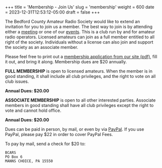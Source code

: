 +++
title = 'Membership - Join Us'
slug = 'membership'
weight = 600
date = 2023-12-31T12:53:12-05:00
draft = false
+++

The Bedford County Amateur Radio Society would like to extend an invitation for you to join us a member. The best way to join is by attending either a [meeting](/meetings/) or one of our [events](/activities/). This is a club run by and for amateur radio operators. Licensed amateurs can join as a full member entitled to all right of the society. Individuals without a license can also join and support the society as an associate member.

Please feel free to print out a [membership application from our site (pdf)](/files/BCARS-MEMBERSHIP-APPLICATION-2023.pdf), fill it out, and bring it along. Membership dues are $20 annually.

**FULL MEMBERSHIP** is open to licensed amateurs. When the member is in good standing, it shall include all club privileges, and the right to vote on all club issues.

**Annual Dues: $20.00**

**ASSOCIATE MEMBERSHIP** is open to all other interested parties. Associate members in good standing shall have all club privileges except the right to vote and cannot hold office.

**Annual Dues: $20.00**

Dues can be paid in person, by mail, or even by via [PayPal](https://www.paypal.com/paypalme/BCARSK3NQT). If you use PayPal, please pay $22 in order to cover PayPal Fees.

To pay by mail, send a check for $20 to:

```text
BCARS
PO Box 6
MANNS CHOICE, PA 15550
```
